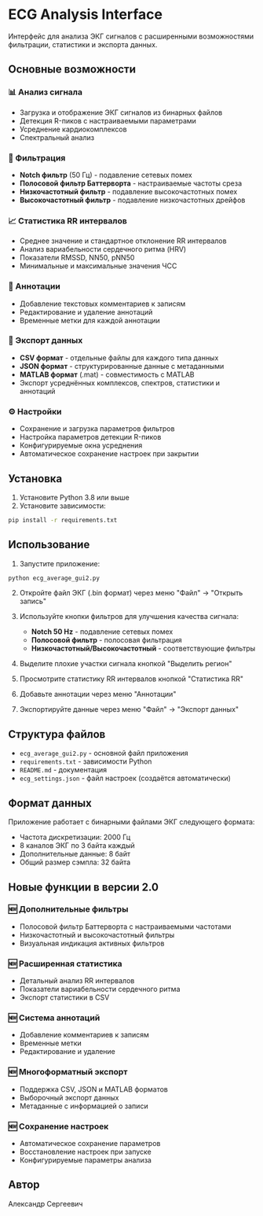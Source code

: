 # ECG Analysis Interface

Интерфейс для анализа ЭКГ сигналов с расширенными возможностями фильтрации, статистики и экспорта данных.

## Основные возможности

### 📊 Анализ сигнала
- Загрузка и отображение ЭКГ сигналов из бинарных файлов
- Детекция R-пиков с настраиваемыми параметрами
- Усреднение кардиокомплексов
- Спектральный анализ

### 🔧 Фильтрация
- **Notch фильтр** (50 Гц) - подавление сетевых помех
- **Полосовой фильтр Баттерворта** - настраиваемые частоты среза
- **Низкочастотный фильтр** - подавление высокочастотных помех
- **Высокочастотный фильтр** - подавление низкочастотных дрейфов

### 📈 Статистика RR интервалов
- Среднее значение и стандартное отклонение RR интервалов
- Анализ вариабельности сердечного ритма (HRV)
- Показатели RMSSD, NN50, pNN50
- Минимальные и максимальные значения ЧСС

### 📝 Аннотации
- Добавление текстовых комментариев к записям
- Редактирование и удаление аннотаций
- Временные метки для каждой аннотации

### 💾 Экспорт данных
- **CSV формат** - отдельные файлы для каждого типа данных
- **JSON формат** - структурированные данные с метаданными
- **MATLAB формат** (.mat) - совместимость с MATLAB
- Экспорт усреднённых комплексов, спектров, статистики и аннотаций

### ⚙️ Настройки
- Сохранение и загрузка параметров фильтров
- Настройка параметров детекции R-пиков
- Конфигурируемые окна усреднения
- Автоматическое сохранение настроек при закрытии

## Установка

1. Установите Python 3.8 или выше
2. Установите зависимости:
```bash
pip install -r requirements.txt
```

## Использование

1. Запустите приложение:
```bash
python ecg_average_gui2.py
```

2. Откройте файл ЭКГ (.bin формат) через меню "Файл" → "Открыть запись"

3. Используйте кнопки фильтров для улучшения качества сигнала:
   - **Notch 50 Hz** - подавление сетевых помех
   - **Полосовой фильтр** - полосовая фильтрация
   - **Низкочастотный/Высокочастотный** - соответствующие фильтры

4. Выделите плохие участки сигнала кнопкой "Выделить регион"

5. Просмотрите статистику RR интервалов кнопкой "Статистика RR"

6. Добавьте аннотации через меню "Аннотации"

7. Экспортируйте данные через меню "Файл" → "Экспорт данных"

## Структура файлов

- `ecg_average_gui2.py` - основной файл приложения
- `requirements.txt` - зависимости Python
- `README.md` - документация
- `ecg_settings.json` - файл настроек (создаётся автоматически)

## Формат данных

Приложение работает с бинарными файлами ЭКГ следующего формата:
- Частота дискретизации: 2000 Гц
- 8 каналов ЭКГ по 3 байта каждый
- Дополнительные данные: 8 байт
- Общий размер сэмпла: 32 байта

## Новые функции в версии 2.0

### 🆕 Дополнительные фильтры
- Полосовой фильтр Баттерворта с настраиваемыми частотами
- Низкочастотный и высокочастотный фильтры
- Визуальная индикация активных фильтров

### 🆕 Расширенная статистика
- Детальный анализ RR интервалов
- Показатели вариабельности сердечного ритма
- Экспорт статистики в CSV

### 🆕 Система аннотаций
- Добавление комментариев к записям
- Временные метки
- Редактирование и удаление

### 🆕 Многоформатный экспорт
- Поддержка CSV, JSON и MATLAB форматов
- Выборочный экспорт данных
- Метаданные с информацией о записи

### 🆕 Сохранение настроек
- Автоматическое сохранение параметров
- Восстановление настроек при запуске
- Конфигурируемые параметры анализа

## Автор

Александр Сергеевич 